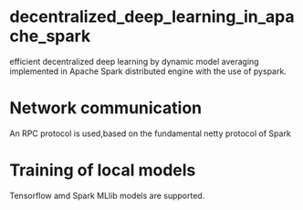 # decentralized_deep_learning_in_apache_spark
efficient decentralized deep learning by dynamic model averaging implemented in Apache Spark distributed engine with the use of pyspark.

# Network communication
An RPC protocol is used,based on the fundamental netty protocol of Spark

# Training of local models
Tensorflow amd Spark MLlib models are supported.

